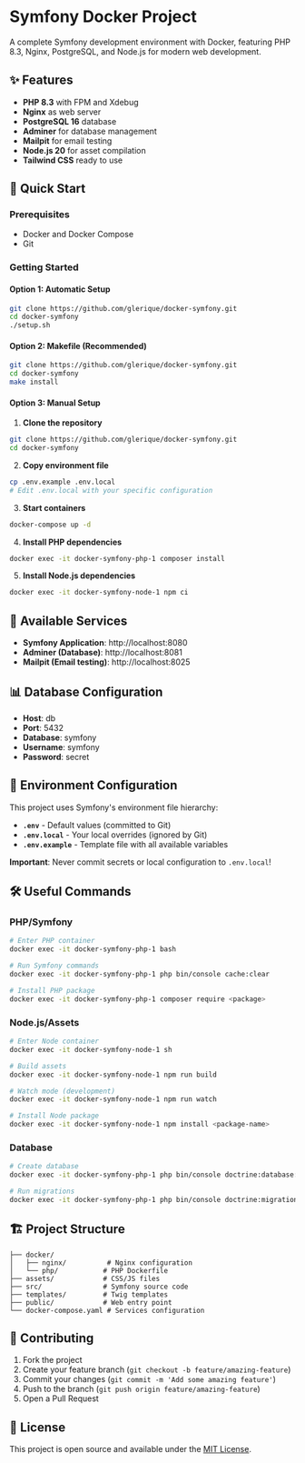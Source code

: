# Symfony Docker Project

A complete Symfony development environment with Docker, featuring PHP 8.3, Nginx, PostgreSQL, and Node.js for modern web development.

## ✨ Features

- **PHP 8.3** with FPM and Xdebug
- **Nginx** as web server
- **PostgreSQL 16** database
- **Adminer** for database management
- **Mailpit** for email testing
- **Node.js 20** for asset compilation
- **Tailwind CSS** ready to use

## 🚀 Quick Start

### Prerequisites
- Docker and Docker Compose
- Git

### Getting Started

#### Option 1: Automatic Setup
```bash
git clone https://github.com/glerique/docker-symfony.git
cd docker-symfony
./setup.sh
```

#### Option 2: Makefile (Recommended)
```bash
git clone https://github.com/glerique/docker-symfony.git
cd docker-symfony
make install
```

#### Option 3: Manual Setup
1. **Clone the repository**
```bash
git clone https://github.com/glerique/docker-symfony.git
cd docker-symfony
```

2. **Copy environment file**
```bash
cp .env.example .env.local
# Edit .env.local with your specific configuration
```

3. **Start containers**
```bash
docker-compose up -d
```

4. **Install PHP dependencies**
```bash
docker exec -it docker-symfony-php-1 composer install
```

5. **Install Node.js dependencies**
```bash
docker exec -it docker-symfony-node-1 npm ci
```

## 🔗 Available Services

- **Symfony Application**: http://localhost:8080
- **Adminer (Database)**: http://localhost:8081
- **Mailpit (Email testing)**: http://localhost:8025

## 📊 Database Configuration

- **Host**: db
- **Port**: 5432
- **Database**: symfony
- **Username**: symfony
- **Password**: secret

## 📁 Environment Configuration

This project uses Symfony's environment file hierarchy:

- **`.env`** - Default values (committed to Git)
- **`.env.local`** - Your local overrides (ignored by Git)
- **`.env.example`** - Template file with all available variables

**Important**: Never commit secrets or local configuration to `.env.local`!

## 🛠️ Useful Commands

### PHP/Symfony
```bash
# Enter PHP container
docker exec -it docker-symfony-php-1 bash

# Run Symfony commands
docker exec -it docker-symfony-php-1 php bin/console cache:clear

# Install PHP package
docker exec -it docker-symfony-php-1 composer require <package>
```

### Node.js/Assets
```bash
# Enter Node container
docker exec -it docker-symfony-node-1 sh

# Build assets
docker exec -it docker-symfony-node-1 npm run build

# Watch mode (development)
docker exec -it docker-symfony-node-1 npm run watch

# Install Node package
docker exec -it docker-symfony-node-1 npm install <package-name>
```

### Database
```bash
# Create database
docker exec -it docker-symfony-php-1 php bin/console doctrine:database:create

# Run migrations
docker exec -it docker-symfony-php-1 php bin/console doctrine:migrations:migrate
```

## 🏗️ Project Structure

```
├── docker/
│   ├── nginx/          # Nginx configuration
│   └── php/           # PHP Dockerfile
├── assets/            # CSS/JS files
├── src/               # Symfony source code
├── templates/         # Twig templates
├── public/            # Web entry point
└── docker-compose.yaml # Services configuration
```

## 🤝 Contributing

1. Fork the project
2. Create your feature branch (`git checkout -b feature/amazing-feature`)
3. Commit your changes (`git commit -m 'Add some amazing feature'`)
4. Push to the branch (`git push origin feature/amazing-feature`)
5. Open a Pull Request

## 📝 License

This project is open source and available under the [MIT License](LICENSE).
